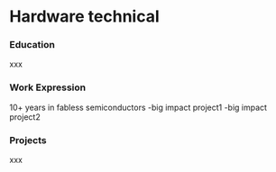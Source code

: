 # Hardware technical 
### Education
xxx
### Work Expression
10+ years in fabless semiconductors
-big impact project1
-big impact project2

### Projects
xxx
